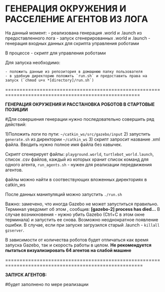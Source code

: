 **ГЕНЕРАЦИЯ ОКРУЖЕНИЯ И РАССЕЛЕНИЕ АГЕНТОВ ИЗ ЛОГА**
=====================================================================================================
На данный момент:
	- реализована генерация .world и .launch из предоставленного лога
	- запуск сгенерированных .world и .launch
	- генерация входных данных для скрипта управления роботами
	
В процессе - скрипт для управления роботами


Для запуска необходимо:

	- положить данные из репозитория в домашнюю папку пользователя
	- в удобную директорию положить `run.sh` и предоставить права на запуск (`chmod u+x *[directory]/run.sh`)

=====================================================================================================
	
**ГЕНЕРАЦИЯ ОКРУЖЕНИЯ И РАССТАНОВКА РОБОТОВ В СТАРТОВЫЕ ПОЗИЦИИ**

#Для совершения генерации нужно последовательно совершить ряд действий:

1)Положить логи по пути: `~/catkin_ws/src/gazebo/input`
2) запустить `generate.sh` из директории `~/catkin_ws`
3) скрипт запросит название .xml файла. Вводить нужно полное имя файла без кавычек. 

Скрипт сгенерирует файлы: `playground.world`, `turtlebot_world.launch`, список .csv файлов,
каждый из которых хранит список команд для одного агента, `run_agents.sh` - нужен для реализации передвижения агентов.

файлы можно найти в соотвествующих вложенных директориях в catkin_ws

После данных манипуляций можно запустить `./run.sh`

Важно: замечено, что иногда Gazebo не может запуститься правильно. Терминал уведомит об этом , сообщив: **[gazebo-2] process has died...**
В случае возникновения - нужно убить Gazebo (Ctrl+C в этом окне терминала) и запустить ее снова. Возможно неоднократное появление ошибки. В случае, если при запуске загрузился старый .launch - `killall gzserver`.

В зависимости от количества роботов будет отличаться как время запуска Gazebo, так и скорость работы в целом.
**Не рекомендуется пытаться визуализировать 64 агентов на слабой машине**

======================================================================================================

**ЗАПУСК АГЕНТОВ:**

#будет заполнено по мере реализации



